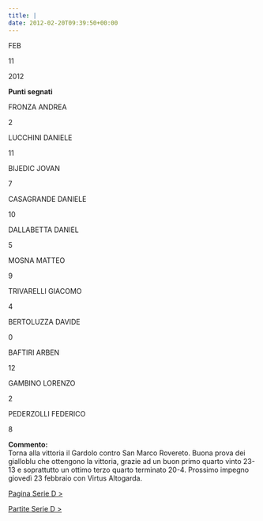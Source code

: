 ```yaml
---
title: |
date: 2012-02-20T09:39:50+00:00
---
```

FEB

11

2012

**Punti segnati**

FRONZA ANDREA

2

LUCCHINI DANIELE

11

BIJEDIC JOVAN

7

CASAGRANDE DANIELE

10

DALLABETTA DANIEL

5

MOSNA MATTEO

9

TRIVARELLI GIACOMO

4

BERTOLUZZA DAVIDE

0

BAFTIRI ARBEN

12

GAMBINO LORENZO

2

PEDERZOLLI FEDERICO

8

**Commento:**  
Torna alla vittoria il Gardolo contro San Marco Rovereto. Buona prova dei gialloblu che ottengono la vittoria, grazie ad un buon primo quarto vinto 23-13 e soprattutto un ottimo terzo quarto terminato 20-4. Prossimo impegno giovedì 23 febbraio con Virtus Altogarda.

[Pagina Serie D >](http://www.basketgardolo.it/serie-d)

[Partite Serie D >](http://www.basketgardolo.it/?tag=serie-d&cat=11)